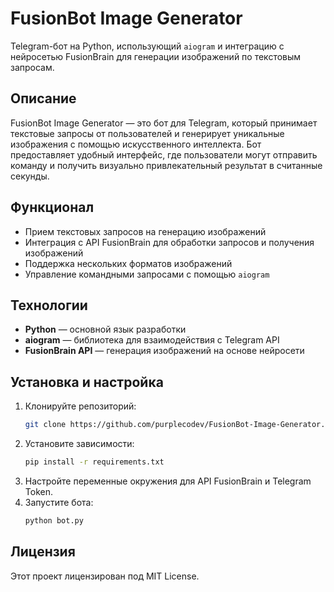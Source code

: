 # FusionBot Image Generator

Telegram-бот на Python, использующий `aiogram` и интеграцию с нейросетью FusionBrain для генерации изображений по текстовым запросам.

## Описание
FusionBot Image Generator — это бот для Telegram, который принимает текстовые запросы от пользователей и генерирует уникальные изображения с помощью искусственного интеллекта. Бот предоставляет удобный интерфейс, где пользователи могут отправить команду и получить визуально привлекательный результат в считанные секунды.

## Функционал
- Прием текстовых запросов на генерацию изображений
- Интеграция с API FusionBrain для обработки запросов и получения изображений
- Поддержка нескольких форматов изображений
- Управление командными запросами с помощью `aiogram`

## Технологии
- **Python** — основной язык разработки
- **aiogram** — библиотека для взаимодействия с Telegram API
- **FusionBrain API** — генерация изображений на основе нейросети

## Установка и настройка
1. Клонируйте репозиторий:
   ```bash
   git clone https://github.com/purplecodev/FusionBot-Image-Generator.git
   ```
2. Установите зависимости:
   ```bash
   pip install -r requirements.txt
   ```
3. Настройте переменные окружения для API FusionBrain и Telegram Token.
4. Запустите бота:
   ```bash
   python bot.py
   ```

## Лицензия
Этот проект лицензирован под MIT License.
